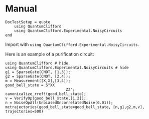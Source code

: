 # Manual

```@meta
DocTestSetup = quote
    using QuantumClifford
    using QuantumClifford.Experimental.NoisyCircuits
end
```

Import with `using QuantumClifford.Experimental.NoisyCircuits`.

Here is an example of a purification circuit:

```@example
using QuantumClifford # hide
using QuantumClifford.Experimental.NoisyCircuits # hide
g1 = SparseGate(CNOT, [1,3]);
g2 = SparseGate(CNOT, [2,4]);
m = Measurement([X,X],[3,4]);
good_bell_state = S"XX
                           ZZ";
canonicalize_rref!(good_bell_state);
v = VerifyOp(good_bell_state,[1,2]);
n = NoiseOpAll(UnbiasedUncorrelatedNoise(0.01));
mctrajectories(good_bell_state⊗good_bell_state, [n,g1,g2,m,v], trajectories=500)
```

